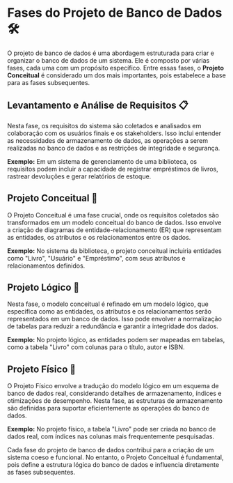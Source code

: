 # Fases do Projeto de Banco de Dados 🛠️

O projeto de banco de dados é uma abordagem estruturada para criar e organizar o banco de dados de um sistema. Ele é composto por várias fases, cada uma com um propósito específico. Entre essas fases, o **Projeto Conceitual** é considerado um dos mais importantes, pois estabelece a base para as fases subsequentes.

## Levantamento e Análise de Requisitos 📋

Nesta fase, os requisitos do sistema são coletados e analisados em colaboração com os usuários finais e os stakeholders. Isso inclui entender as necessidades de armazenamento de dados, as operações a serem realizadas no banco de dados e as restrições de integridade e segurança.

**Exemplo:** Em um sistema de gerenciamento de uma biblioteca, os requisitos podem incluir a capacidade de registrar empréstimos de livros, rastrear devoluções e gerar relatórios de estoque.

## Projeto Conceitual 🧠

O Projeto Conceitual é uma fase crucial, onde os requisitos coletados são transformados em um modelo conceitual do banco de dados. Isso envolve a criação de diagramas de entidade-relacionamento (ER) que representam as entidades, os atributos e os relacionamentos entre os dados.

**Exemplo:** No sistema da biblioteca, o projeto conceitual incluiria entidades como "Livro", "Usuário" e "Empréstimo", com seus atributos e relacionamentos definidos.

## Projeto Lógico 📐

Nesta fase, o modelo conceitual é refinado em um modelo lógico, que especifica como as entidades, os atributos e os relacionamentos serão representados em um banco de dados. Isso pode envolver a normalização de tabelas para reduzir a redundância e garantir a integridade dos dados.

**Exemplo:** No projeto lógico, as entidades podem ser mapeadas em tabelas, como a tabela "Livro" com colunas para o título, autor e ISBN.

## Projeto Físico 💽

O Projeto Físico envolve a tradução do modelo lógico em um esquema de banco de dados real, considerando detalhes de armazenamento, índices e otimizações de desempenho. Nesta fase, as estruturas de armazenamento são definidas para suportar eficientemente as operações do banco de dados.

**Exemplo:** No projeto físico, a tabela "Livro" pode ser criada no banco de dados real, com índices nas colunas mais frequentemente pesquisadas.

Cada fase do projeto de banco de dados contribui para a criação de um sistema coeso e funcional. No entanto, o Projeto Conceitual é fundamental, pois define a estrutura lógica do banco de dados e influencia diretamente as fases subsequentes.
